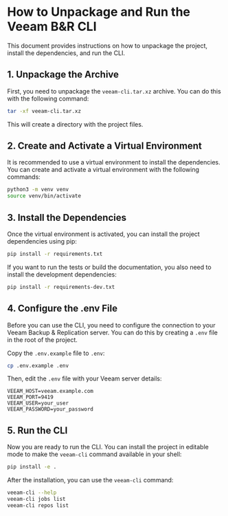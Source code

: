 
# How to Unpackage and Run the Veeam B&R CLI

This document provides instructions on how to unpackage the project, install the dependencies, and run the CLI.

## 1. Unpackage the Archive

First, you need to unpackage the `veeam-cli.tar.xz` archive. You can do this with the following command:

```bash
tar -xf veeam-cli.tar.xz
```

This will create a directory with the project files.

## 2. Create and Activate a Virtual Environment

It is recommended to use a virtual environment to install the dependencies. You can create and activate a virtual environment with the following commands:

```bash
python3 -m venv venv
source venv/bin/activate
```

## 3. Install the Dependencies

Once the virtual environment is activated, you can install the project dependencies using pip:

```bash
pip install -r requirements.txt
```

If you want to run the tests or build the documentation, you also need to install the development dependencies:

```bash
pip install -r requirements-dev.txt
```

## 4. Configure the .env File

Before you can use the CLI, you need to configure the connection to your Veeam Backup & Replication server. You can do this by creating a `.env` file in the root of the project.

Copy the `.env.example` file to `.env`:

```bash
cp .env.example .env
```

Then, edit the `.env` file with your Veeam server details:

```
VEEAM_HOST=veeam.example.com
VEEAM_PORT=9419
VEEAM_USER=your_user
VEEAM_PASSWORD=your_password
```

## 5. Run the CLI

Now you are ready to run the CLI. You can install the project in editable mode to make the `veeam-cli` command available in your shell:

```bash
pip install -e .
```

After the installation, you can use the `veeam-cli` command:

```bash
veeam-cli --help
veeam-cli jobs list
veeam-cli repos list
```
